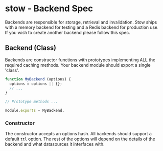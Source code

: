 stow - Backend Spec
===================

Backends are responsible for storage, retrieval and invalidation.
Stow ships with a memory backend for testing and a Redis backend for
production use. If you wish to create another backend please follow this
spec.

Backend (Class)
--------------------

Backends are constructor functions with prototypes implementing ALL the required
caching methods. Your backend module should export a single 'class'.

```js
function MyBackend (options) {
  options = options || {};
  // ...
}

// Prototype methods ...

module.exports = MyBackend.
```

### Constructor

The constructor accepts an options hash. All backends should support a default
`ttl` option. The rest of the options will depend on the details of the
backend and what datasources it interfaces with.

